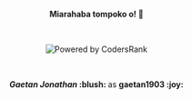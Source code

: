 <p align=center>  <strong> Miarahaba tompoko o! 👋 </strong> <p>

<br/>
  
<p align='center'><img alt='Powered by CodersRank' src='https://cr-ss-service.azurewebsites.net/api/ScreenShot?widget=summary&username=gaetan1903&style=--bg-color:transparent;--border-radius:4px;--label-text-color:%23000&branding=false'/></p>

<br/>

<p align=center> <strong> <i>Gaetan Jonathan</i> :blush: </strong> as <strong> gaetan1903 :joy: </strong> <p>

<br/>






